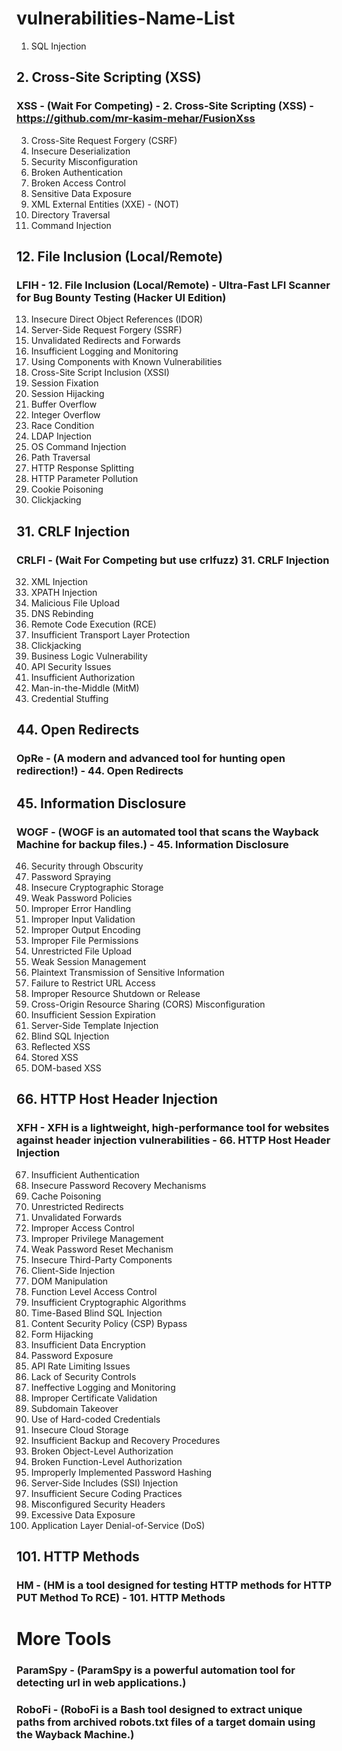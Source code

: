 # vulnerabilities-Name-List

1. SQL Injection
## 2. Cross-Site Scripting (XSS)
### XSS - (Wait For Competing) - 2. Cross-Site Scripting (XSS) - https://github.com/mr-kasim-mehar/FusionXss

3. Cross-Site Request Forgery (CSRF)
4. Insecure Deserialization
5. Security Misconfiguration
6. Broken Authentication
7. Broken Access Control
8. Sensitive Data Exposure
9. XML External Entities (XXE) - (NOT)
10. Directory Traversal
11. Command Injection
## 12. File Inclusion (Local/Remote)
### LFIH - 12. File Inclusion (Local/Remote) - Ultra-Fast LFI Scanner for Bug Bounty Testing (Hacker UI Edition)

13. Insecure Direct Object References (IDOR)
14. Server-Side Request Forgery (SSRF)
15. Unvalidated Redirects and Forwards
16. Insufficient Logging and Monitoring
17. Using Components with Known Vulnerabilities
18. Cross-Site Script Inclusion (XSSI)
19. Session Fixation
20. Session Hijacking
21. Buffer Overflow
22. Integer Overflow
23. Race Condition
24. LDAP Injection
25. OS Command Injection
26. Path Traversal
27. HTTP Response Splitting
28. HTTP Parameter Pollution
29. Cookie Poisoning
30. Clickjacking
## 31. CRLF Injection
### CRLFI - (Wait For Competing but use crlfuzz) 31. CRLF Injection

32. XML Injection
33. XPATH Injection
34. Malicious File Upload
35. DNS Rebinding
36. Remote Code Execution (RCE)
37. Insufficient Transport Layer Protection
38. Clickjacking
39. Business Logic Vulnerability
40. API Security Issues
41. Insufficient Authorization
42. Man-in-the-Middle (MitM)
43. Credential Stuffing
## 44. Open Redirects
### OpRe - (A modern and advanced tool for hunting open redirection!) - 44. Open Redirects

## 45. Information Disclosure
### WOGF - (WOGF is an automated tool that scans the Wayback Machine for backup files.) - 45. Information Disclosure

46. Security through Obscurity
47. Password Spraying
48. Insecure Cryptographic Storage
49. Weak Password Policies
50. Improper Error Handling
51. Improper Input Validation
52. Improper Output Encoding
53. Improper File Permissions
54. Unrestricted File Upload
55. Weak Session Management
56. Plaintext Transmission of Sensitive Information
57. Failure to Restrict URL Access
58. Improper Resource Shutdown or Release
59. Cross-Origin Resource Sharing (CORS) Misconfiguration
60. Insufficient Session Expiration
61. Server-Side Template Injection
62. Blind SQL Injection
63. Reflected XSS
64. Stored XSS
65. DOM-based XSS
## 66. HTTP Host Header Injection
### XFH - XFH is a lightweight, high-performance tool for websites against header injection vulnerabilities - 66. HTTP Host Header Injection

67. Insufficient Authentication
68. Insecure Password Recovery Mechanisms
69. Cache Poisoning
70. Unrestricted Redirects
71. Unvalidated Forwards
72. Improper Access Control
73. Improper Privilege Management
74. Weak Password Reset Mechanism
75. Insecure Third-Party Components
76. Client-Side Injection
77. DOM Manipulation
78. Function Level Access Control
79. Insufficient Cryptographic Algorithms
80. Time-Based Blind SQL Injection
81. Content Security Policy (CSP) Bypass
82. Form Hijacking
83. Insufficient Data Encryption
84. Password Exposure
85. API Rate Limiting Issues
86. Lack of Security Controls
87. Ineffective Logging and Monitoring
88. Improper Certificate Validation
89. Subdomain Takeover
90. Use of Hard-coded Credentials
91. Insecure Cloud Storage
92. Insufficient Backup and Recovery Procedures
93. Broken Object-Level Authorization
94. Broken Function-Level Authorization
95. Improperly Implemented Password Hashing
96. Server-Side Includes (SSI) Injection
97. Insufficient Secure Coding Practices
98. Misconfigured Security Headers
99. Excessive Data Exposure
100. Application Layer Denial-of-Service (DoS)
## 101. HTTP Methods
### HM - (HM is a tool designed for testing HTTP methods for HTTP PUT Method To RCE) - 101. HTTP Methods

# More Tools
### ParamSpy - (ParamSpy is a powerful automation tool for detecting url in web applications.)
### RoboFi - (RoboFi is a Bash tool designed to extract unique paths from archived robots.txt files of a target domain using the Wayback Machine.)
